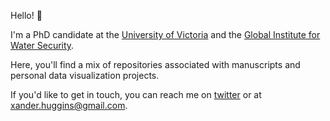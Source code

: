Hello! 👋 

I'm a PhD candidate at the [University of Victoria](http://www.groundwaterscienceandsustainability.org/) and the [Global Institute for Water Security](http://water.usask.ca/). 

Here, you'll find a mix of repositories associated with manuscripts and personal data visualization projects. 

If you'd like to get in touch, you can reach me on [twitter](https://twitter.com/xander_huggins) or at xander.huggins@gmail.com.
